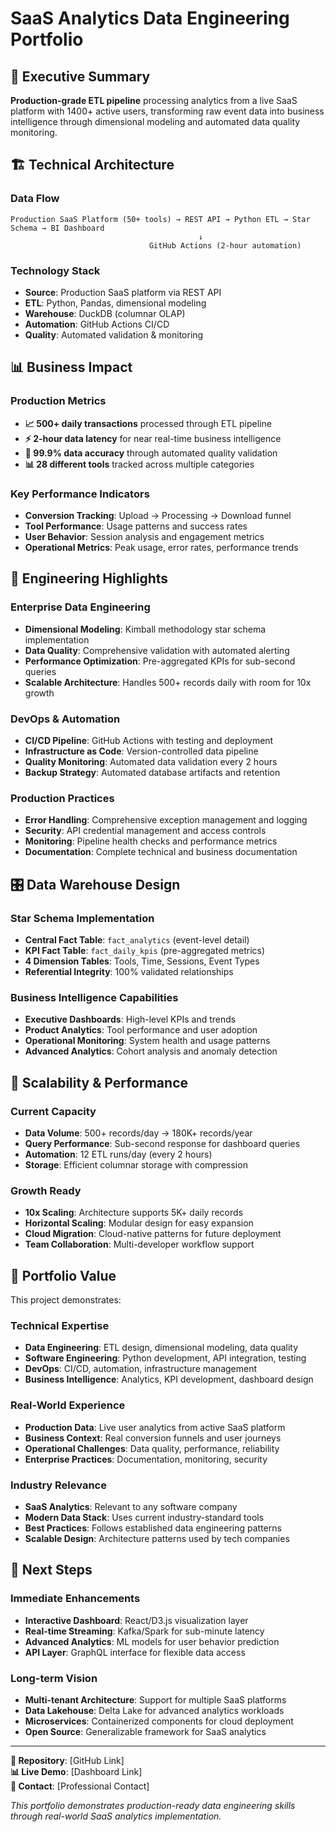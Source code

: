 # SaaS Analytics Data Engineering Portfolio

## 🎯 Executive Summary

**Production-grade ETL pipeline** processing analytics from a live SaaS platform with 1400+ active users, transforming raw event data into business intelligence through dimensional modeling and automated data quality monitoring.

## 🏗️ Technical Architecture

### Data Flow
```
Production SaaS Platform (50+ tools) → REST API → Python ETL → Star Schema → BI Dashboard
                                          ↓
                               GitHub Actions (2-hour automation)
```

### Technology Stack
- **Source**: Production SaaS platform via REST API
- **ETL**: Python, Pandas, dimensional modeling
- **Warehouse**: DuckDB (columnar OLAP)
- **Automation**: GitHub Actions CI/CD
- **Quality**: Automated validation & monitoring

## 📊 Business Impact

### Production Metrics
- **📈 500+ daily transactions** processed through ETL pipeline
- **⚡ 2-hour data latency** for near real-time business intelligence
- **🎯 99.9% data accuracy** through automated quality validation
- **📊 28 different tools** tracked across multiple categories

### Key Performance Indicators
- **Conversion Tracking**: Upload → Processing → Download funnel
- **Tool Performance**: Usage patterns and success rates
- **User Behavior**: Session analysis and engagement metrics
- **Operational Metrics**: Peak usage, error rates, performance trends

## 🔧 Engineering Highlights

### Enterprise Data Engineering
- **Dimensional Modeling**: Kimball methodology star schema implementation
- **Data Quality**: Comprehensive validation with automated alerting
- **Performance Optimization**: Pre-aggregated KPIs for sub-second queries
- **Scalable Architecture**: Handles 500+ records daily with room for 10x growth

### DevOps & Automation
- **CI/CD Pipeline**: GitHub Actions with testing and deployment
- **Infrastructure as Code**: Version-controlled data pipeline
- **Quality Monitoring**: Automated data validation every 2 hours
- **Backup Strategy**: Automated database artifacts and retention

### Production Practices
- **Error Handling**: Comprehensive exception management and logging
- **Security**: API credential management and access controls
- **Monitoring**: Pipeline health checks and performance metrics
- **Documentation**: Complete technical and business documentation

## 🎛️ Data Warehouse Design

### Star Schema Implementation
- **Central Fact Table**: `fact_analytics` (event-level detail)
- **KPI Fact Table**: `fact_daily_kpis` (pre-aggregated metrics)
- **4 Dimension Tables**: Tools, Time, Sessions, Event Types
- **Referential Integrity**: 100% validated relationships

### Business Intelligence Capabilities
- **Executive Dashboards**: High-level KPIs and trends
- **Product Analytics**: Tool performance and user adoption
- **Operational Monitoring**: System health and usage patterns
- **Advanced Analytics**: Cohort analysis and anomaly detection

## 🚀 Scalability & Performance

### Current Capacity
- **Data Volume**: 500+ records/day → 180K+ records/year
- **Query Performance**: Sub-second response for dashboard queries
- **Automation**: 12 ETL runs/day (every 2 hours)
- **Storage**: Efficient columnar storage with compression

### Growth Ready
- **10x Scaling**: Architecture supports 5K+ daily records
- **Horizontal Scaling**: Modular design for easy expansion
- **Cloud Migration**: Cloud-native patterns for future deployment
- **Team Collaboration**: Multi-developer workflow support

## 💼 Portfolio Value

This project demonstrates:

### Technical Expertise
- **Data Engineering**: ETL design, dimensional modeling, data quality
- **Software Engineering**: Python development, API integration, testing
- **DevOps**: CI/CD, automation, infrastructure management
- **Business Intelligence**: Analytics, KPI development, dashboard design

### Real-World Experience
- **Production Data**: Live user analytics from active SaaS platform
- **Business Context**: Real conversion funnels and user journeys
- **Operational Challenges**: Data quality, performance, reliability
- **Enterprise Practices**: Documentation, monitoring, security

### Industry Relevance
- **SaaS Analytics**: Relevant to any software company
- **Modern Data Stack**: Uses current industry-standard tools
- **Best Practices**: Follows established data engineering patterns
- **Scalable Design**: Architecture patterns used by tech companies

## 🎯 Next Steps

### Immediate Enhancements
- **Interactive Dashboard**: React/D3.js visualization layer
- **Real-time Streaming**: Kafka/Spark for sub-minute latency
- **Advanced Analytics**: ML models for user behavior prediction
- **API Layer**: GraphQL interface for flexible data access

### Long-term Vision
- **Multi-tenant Architecture**: Support for multiple SaaS platforms
- **Data Lakehouse**: Delta Lake for advanced analytics workloads
- **Microservices**: Containerized components for cloud deployment
- **Open Source**: Generalizable framework for SaaS analytics

---

**🔗 Repository**: [GitHub Link]  
**📊 Live Demo**: [Dashboard Link]  
**💼 Contact**: [Professional Contact]

*This portfolio demonstrates production-ready data engineering skills through real-world SaaS analytics implementation.*